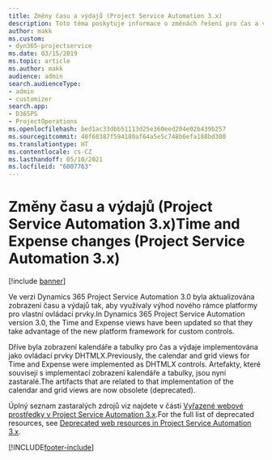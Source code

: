 ```yaml
---
title: Změny času a výdajů (Project Service Automation 3.x)
description: Toto téma poskytuje informace o změnách řešení pro čas a výdaje.
author: makk
ms.custom:
- dyn365-projectservice
ms.date: 03/15/2019
ms.topic: article
ms.author: makk
audience: admin
search.audienceType:
- admin
- customizer
search.app:
- D365PS
- ProjectOperations
ms.openlocfilehash: bed1ac33dbb51113d25e360eed204e02b439b257
ms.sourcegitcommit: 40f68387f594180af64a5e5c748b6efa188bd300
ms.translationtype: HT
ms.contentlocale: cs-CZ
ms.lasthandoff: 05/10/2021
ms.locfileid: "6007763"
---
```

# <a name="time-and-expense-changes-project-service-automation-3x"></a><span data-ttu-id="892d5-103">Změny času a výdajů (Project Service Automation 3.x)</span><span class="sxs-lookup"><span data-stu-id="892d5-103">Time and Expense changes (Project Service Automation 3.x)</span></span>

[!include [banner](../../includes/psa-now-project-operations.md)]

<span data-ttu-id="892d5-104">Ve verzi Dynamics 365 Project Service Automation 3.0 byla aktualizována zobrazení času a výdajů tak, aby využívaly výhod nového rámce platformy pro vlastní ovládací prvky.</span><span class="sxs-lookup"><span data-stu-id="892d5-104">In Dynamics 365 Project Service Automation version 3.0, the Time and Expense views have been updated so that they take advantage of the new platform framework for custom controls.</span></span>

<span data-ttu-id="892d5-105">Dříve byla zobrazení kalendáře a tabulky pro čas a výdaje implementována jako ovládací prvky DHTMLX.</span><span class="sxs-lookup"><span data-stu-id="892d5-105">Previously, the calendar and grid views for Time and Expense were implemented as DHTMLX controls.</span></span> <span data-ttu-id="892d5-106">Artefakty, které souvisejí s implementací zobrazení kalendáře a tabulky, jsou nyní zastaralé.</span><span class="sxs-lookup"><span data-stu-id="892d5-106">The artifacts that are related to that implementation of the calendar and grid views are now obsolete (deprecated).</span></span>

<span data-ttu-id="892d5-107">Úplný seznam zastaralých zdrojů viz najdete v části [Vyřazené webové prostředky v Project Service Automation 3.x](web-resources-deprecated-v3.x.md).</span><span class="sxs-lookup"><span data-stu-id="892d5-107">For the full list of deprecated resources, see [Deprecated web resources in Project Service Automation 3.x](web-resources-deprecated-v3.x.md).</span></span>


[!INCLUDE[footer-include](../../includes/footer-banner.md)]